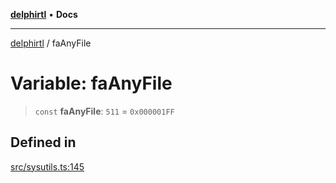 [**delphirtl**](../README.md) • **Docs**

***

[delphirtl](../globals.md) / faAnyFile

# Variable: faAnyFile

> `const` **faAnyFile**: `511` = `0x000001FF`

## Defined in

[src/sysutils.ts:145](https://github.com/chuacw/delphirtl/blob/01752da42abbae178d000244800240d96a86d86e/src/sysutils.ts#L145)
